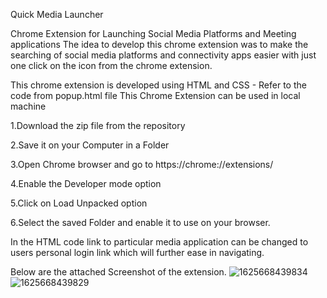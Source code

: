 Quick Media Launcher 

Chrome Extension for Launching Social Media Platforms and Meeting applications The idea to develop this chrome extension was to make the searching of social media platforms and connectivity apps easier with just one click on the icon from the chrome extension.

This chrome extension is developed using HTML and CSS - Refer to the code from popup.html file This Chrome Extension can be used in local machine

1.Download the zip file from the repository

2.Save it on your Computer in a Folder

3.Open Chrome browser and go to https://chrome://extensions/

4.Enable the Developer mode option

5.Click on Load Unpacked option

6.Select the saved Folder and enable it to use on your browser.


In the HTML code link to particular media application can be changed to users personal login link which will further ease in navigating.

Below are the attached Screenshot of the extension.
![1625668439834](https://user-images.githubusercontent.com/59816379/124778641-bca85380-df5e-11eb-8df6-70ab67a98b71.jpg)
![1625668439829](https://user-images.githubusercontent.com/59816379/124778666-c2059e00-df5e-11eb-8f7b-51ccd4d075f4.jpg)
